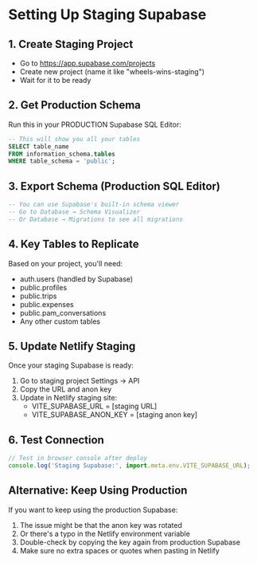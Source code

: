 # Setting Up Staging Supabase

## 1. Create Staging Project
- Go to https://app.supabase.com/projects
- Create new project (name it like "wheels-wins-staging")
- Wait for it to be ready

## 2. Get Production Schema
Run this in your PRODUCTION Supabase SQL Editor:
```sql
-- This will show you all your tables
SELECT table_name 
FROM information_schema.tables 
WHERE table_schema = 'public';
```

## 3. Export Schema (Production SQL Editor)
```sql
-- You can use Supabase's built-in schema viewer
-- Go to Database → Schema Visualizer
-- Or Database → Migrations to see all migrations
```

## 4. Key Tables to Replicate
Based on your project, you'll need:
- auth.users (handled by Supabase)
- public.profiles
- public.trips
- public.expenses
- public.pam_conversations
- Any other custom tables

## 5. Update Netlify Staging
Once your staging Supabase is ready:
1. Go to staging project Settings → API
2. Copy the URL and anon key
3. Update in Netlify staging site:
   - VITE_SUPABASE_URL = [staging URL]
   - VITE_SUPABASE_ANON_KEY = [staging anon key]

## 6. Test Connection
```javascript
// Test in browser console after deploy
console.log('Staging Supabase:', import.meta.env.VITE_SUPABASE_URL);
```

## Alternative: Keep Using Production
If you want to keep using the production Supabase:
1. The issue might be that the anon key was rotated
2. Or there's a typo in the Netlify environment variable
3. Double-check by copying the key again from production Supabase
4. Make sure no extra spaces or quotes when pasting in Netlify